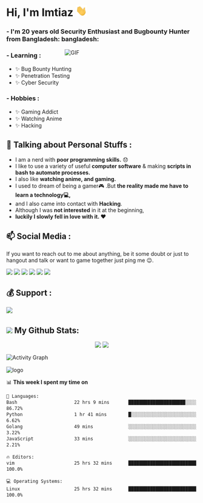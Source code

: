 # Hi, I'm Imtiaz <img src="https://github.com/imtiazsec/imtiazsec/blob/main/wave.gif" width="30px">

### - I'm 20 years old Security Enthusiast and Bugbounty Hunter from Bangladesh: bangladesh:
<img hight="200" width="350" alt="GIF" align="right" src="https://github.com/imtiazsec/imtiazsec/blob/main/wrench%20watchdog.gif">

### - Learning :
- ✨ Bug Bounty Hunting
- ✨ Penetration Testing
- ✨ Cyber Security

### - Hobbies : 
- ✨ Gaming Addict
- ✨ Watching Anime
- ✨ Hacking

## :book: Talking about Personal Stuffs :

- I am a nerd with **poor programming skills.** :disappointed:
- I like to use a variety of useful **computer software** & making **scripts in bash to automate processes.**
- I also like **watching anime, and gaming.** 
- I used to dream of being a gamer:video_game: .But **the reality made me have to learn a technology💻,**
- and I also came into contact with **Hacking**.
- Although I was **not interested** in it at the beginning,
- **luckily I slowly fell in love with it. ❤️**

## 📫 Social Media :

<p>If you want to reach out to me about anything, be it some doubt or just to hangout and talk or want to game together just ping me 😉.</p>
<a href="https://twitter.com/imtiazsec/"><img src="https://img.shields.io/badge/twitter-%400ximtiaz-blue.svg"></a>
<a href="https://github.com/imtiazsec?tab=followers"><img src="https://img.shields.io/badge/github-%400ximtiaz-orange"></a>
<a href="https://instagram.com/imtiazsec"><img src="https://img.shields.io/badge/instagram-%400ximtiaz-yellow"></a>
<a href="https://www.youtube.com/imtiazsec"><img src="https://img.shields.io/static/v1?label=Youtube&message=%400ximtiaz&color=critical"></a>
<a href="https://www.linkedin.com/in/imtiazsec/"><img src="https://img.shields.io/static/v1?label=LinkedIn&message=%400ximtiaz&color=blueviolet"></a>
<a href="https://medium.com/@imtiazsec"><img src="https://img.shields.io/static/v1?label=Medium&message=%400ximtiaz&color=ff69b4"></a>
</br>

## 💰 Support :

<a href="https://ko-fi.com/imtiaz"><img src="https://ko-fi.com/img/githubbutton_sm.svg"></a>
</br>

## <img src='https://media1.giphy.com/media/du3J3cXyzhj75IOgvA/giphy.gif?cid=ecf05e47x2g034i9pzwtzzsd3xgg2w9nr94t4tflbbgo3008&rid=giphy.gif' width='25px'> My Github Stats:
<p align="center">
  <img width="49%" src="https://github-readme-stats.vercel.app/api?username=imtiazsec&show_icons=true&theme=tokyonight"/>
  <img width="49%" src="https://github-readme-streak-stats.herokuapp.com/?user=imtiazsec&theme=tokyonight"/>
</p>

![Activity Graph](https://activity-graph.herokuapp.com/graph?username=imtiazsec&theme=github)

<img src="https://github-profile-trophy.vercel.app/?username=imtiazsec&theme=flat&column=7&margin-w=10" alt="logo" height="160" align="center" />

<!--START_SECTION:waka-->

📊 **This week I spent my time on** 

```text
💬 Languages: 
Bash                     22 hrs 9 mins       █████████████████████░░░░   86.72% 
Python                   1 hr 41 mins        █░░░░░░░░░░░░░░░░░░░░░░░░   6.62% 
Golang                   49 mins             ░░░░░░░░░░░░░░░░░░░░░░░░░   3.22% 
JavaScript               33 mins             ░░░░░░░░░░░░░░░░░░░░░░░░░   2.21% 

🔥 Editors: 
vim                      25 hrs 32 mins      █████████████████████████   100.0%

💻 Operating Systems: 
Linux                    25 hrs 32 mins      █████████████████████████   100.0%

```


<!--END_SECTION:waka-->
